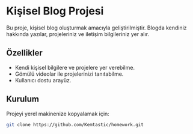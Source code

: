# Kişisel Blog Projesi
Bu proje, kişisel blog oluşturmak amacıyla geliştirilmiştir. Blogda kendiniz hakkında yazılar, projeleriniz ve iletişim bilgileriniz yer alır.
## Özellikler
- Kendi kişisel bilgilere ve projelere yer verebilme.
- Gömülü videolar ile projelerinizi tanıtabilme.
- Kullanıcı dostu arayüz.
## Kurulum
Projeyi yerel makinenize kopyalamak için:
```bash
git clone https://github.com/Kemtastic/homework.git